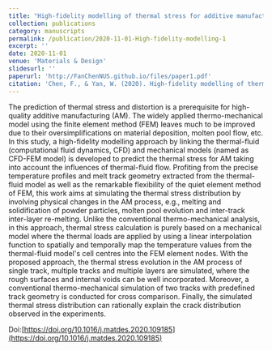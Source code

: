 ```yaml
---
title: "High-fidelity modelling of thermal stress for additive manufacturing by linking thermal-fluid and mechanical models"
collection: publications
category: manuscripts
permalink: /publication/2020-11-01-High-fidelity-modelling-1
excerpt: ''
date: 2020-11-01
venue: 'Materials & Design'
slidesurl: ''
paperurl: 'http://FanChenNUS.github.io/files/paper1.pdf'
citation: 'Chen, F., & Yan, W. (2020). High-fidelity modelling of thermal stress for additive manufacturing by linking thermal-fluid and mechanical models. Materials & Design, 196, 109185.'
---
```


The prediction of thermal stress and distortion is a prerequisite for high-quality additive manufacturing (AM). The widely applied thermo-mechanical model using the finite element method (FEM) leaves much to be improved due to their oversimplifications on material deposition, molten pool flow, etc. In this study, a high-fidelity modelling approach by linking the thermal-fluid (computational fluid dynamics, CFD) and mechanical models (named as CFD-FEM model) is developed to predict the thermal stress for AM taking into account the influences of thermal-fluid flow. Profiting from the precise temperature profiles and melt track geometry extracted from the thermal-fluid model as well as the remarkable flexibility of the quiet element method of FEM, this work aims at simulating the thermal stress distribution by involving physical changes in the AM process, e.g., melting and solidification of powder particles, molten pool evolution and inter-track inter-layer re-melting. Unlike the conventional thermo-mechanical analysis, in this approach, thermal stress calculation is purely based on a mechanical model where the thermal loads are applied by using a linear interpolation function to spatially and temporally map the temperature values from the thermal-fluid model's cell centres into the FEM element nodes. With the proposed approach, the thermal stress evolution in the AM process of single track, multiple tracks and multiple layers are simulated, where the rough surfaces and internal voids can be well incorporated. Moreover, a conventional thermo-mechanical simulation of two tracks with predefined track geometry is conducted for cross comparison. Finally, the simulated thermal stress distribution can rationally explain the crack distribution observed in the experiments.

Doi:[https://doi.org/10.1016/j.matdes.2020.109185](https://doi.org/10.1016/j.matdes.2020.109185)
